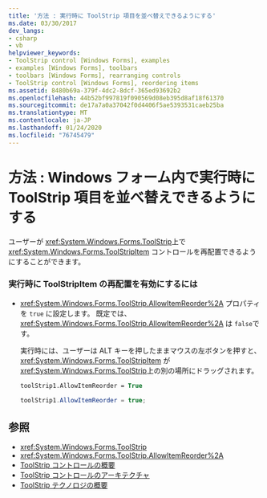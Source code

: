 ```yaml
---
title: '方法 : 実行時に ToolStrip 項目を並べ替えできるようにする'
ms.date: 03/30/2017
dev_langs:
- csharp
- vb
helpviewer_keywords:
- ToolStrip control [Windows Forms], examples
- examples [Windows Forms], toolbars
- toolbars [Windows Forms], rearranging controls
- ToolStrip control [Windows Forms], reordering items
ms.assetid: 8480b69a-379f-4dc2-8dcf-365ed93692b2
ms.openlocfilehash: 44b52bf997819f090569d08eb395d8af18f61370
ms.sourcegitcommit: de17a7a0a37042f0d4406f5ae5393531caeb25ba
ms.translationtype: MT
ms.contentlocale: ja-JP
ms.lasthandoff: 01/24/2020
ms.locfileid: "76745479"
---
```

# <a name="how-to-enable-reordering-of-toolstrip-items-at-run-time-in-windows-forms"></a>方法 : Windows フォーム内で実行時に ToolStrip 項目を並べ替えできるようにする
ユーザーが <xref:System.Windows.Forms.ToolStrip>上で <xref:System.Windows.Forms.ToolStripItem> コントロールを再配置できるようにすることができます。  
  
### <a name="to-enable-toolstripitem-rearrangement-at-run-time"></a>実行時に ToolStripItem の再配置を有効にするには  
  
- <xref:System.Windows.Forms.ToolStrip.AllowItemReorder%2A> プロパティを `true` に設定します。 既定では、<xref:System.Windows.Forms.ToolStrip.AllowItemReorder%2A> は `false`です。  
  
     実行時には、ユーザーは ALT キーを押したままマウスの左ボタンを押すと、<xref:System.Windows.Forms.ToolStripItem> が <xref:System.Windows.Forms.ToolStrip>上の別の場所にドラッグされます。  
  
    ```vb  
    toolStrip1.AllowItemReorder = True  
    ```  
  
    ```csharp  
    toolStrip1.AllowItemReorder = true;  
    ```  
  
## <a name="see-also"></a>参照

- <xref:System.Windows.Forms.ToolStrip>
- <xref:System.Windows.Forms.ToolStrip.AllowItemReorder%2A>
- [ToolStrip コントロールの概要](toolstrip-control-overview-windows-forms.md)
- [ToolStrip コントロールのアーキテクチャ](toolstrip-control-architecture.md)
- [ToolStrip テクノロジの概要](toolstrip-technology-summary.md)
